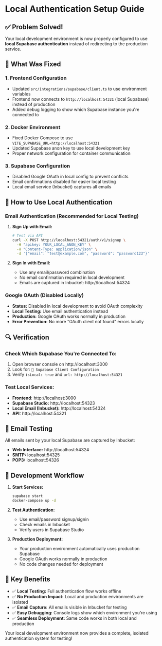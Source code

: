 # Local Authentication Setup Guide

## ✅ Problem Solved!

Your local development environment is now properly configured to use **local Supabase authentication** instead of redirecting to the production service.

## 🔧 What Was Fixed

### 1. **Frontend Configuration**

- Updated `src/integrations/supabase/client.ts` to use environment variables
- Frontend now connects to `http://localhost:54321` (local Supabase) instead of production
- Added debug logging to show which Supabase instance you're connected to

### 2. **Docker Environment**

- Fixed Docker Compose to use `VITE_SUPABASE_URL=http://localhost:54321`
- Updated Supabase anon key to use local development key
- Proper network configuration for container communication

### 3. **Supabase Configuration**

- Disabled Google OAuth in local config to prevent conflicts
- Email confirmations disabled for easier local testing
- Local email service (Inbucket) captures all emails

## 🚀 How to Use Local Authentication

### Email Authentication (Recommended for Local Testing)

1. **Sign Up with Email:**

   ```bash
   # Test via API
   curl -X POST http://localhost:54321/auth/v1/signup \
     -H "apikey: YOUR_LOCAL_ANON_KEY" \
     -H "Content-Type: application/json" \
     -d '{"email": "test@example.com", "password": "password123"}'
   ```

2. **Sign In with Email:**
   - Use any email/password combination
   - No email confirmation required in local development
   - Emails are captured in Inbucket: http://localhost:54324

### Google OAuth (Disabled Locally)

- **Status:** Disabled in local development to avoid OAuth complexity
- **Local Testing:** Use email authentication instead
- **Production:** Google OAuth works normally in production
- **Error Prevention:** No more "OAuth client not found" errors locally

## 🔍 Verification

### Check Which Supabase You're Connected To:

1. Open browser console on http://localhost:3000
2. Look for: `🔗 Supabase Client Configuration`
3. Verify `isLocal: true` and `url: http://localhost:54321`

### Test Local Services:

- **Frontend:** http://localhost:3000
- **Supabase Studio:** http://localhost:54323
- **Local Email (Inbucket):** http://localhost:54324
- **API:** http://localhost:54321

## 📧 Email Testing

All emails sent by your local Supabase are captured by Inbucket:

- **Web Interface:** http://localhost:54324
- **SMTP:** localhost:54325
- **POP3:** localhost:54326

## 🔄 Development Workflow

1. **Start Services:**

   ```bash
   supabase start
   docker-compose up -d
   ```

2. **Test Authentication:**

   - Use email/password signup/signin
   - Check emails in Inbucket
   - Verify users in Supabase Studio

3. **Production Deployment:**
   - Your production environment automatically uses production Supabase
   - Google OAuth works normally in production
   - No code changes needed for deployment

## 🎯 Key Benefits

- ✅ **Local Testing:** Full authentication flow works offline
- ✅ **No Production Impact:** Local and production environments are isolated
- ✅ **Email Capture:** All emails visible in Inbucket for testing
- ✅ **Easy Debugging:** Console logs show which environment you're using
- ✅ **Seamless Deployment:** Same code works in both local and production

Your local development environment now provides a complete, isolated authentication system for testing!
